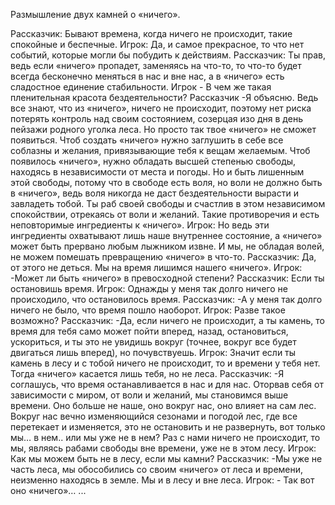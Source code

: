 Размышление двух камней о «ничего».

Рассказчик: Бывают времена, когда ничего не происходит, такие спокойные и беспечные.
Игрок: Да, и самое прекрасное, то что нет событий, которые могли бы побудить к действиям.
Рассказчик: Ты прав, ведь если «ничего» пропадет, заменяясь на что-то, то что-то будет всегда бесконечно меняться в нас и вне нас, а в «ничего» есть сладостное единение стабильности.
Игрок - В чем же такая пленительная красота бездеятельности?
Рассказчик -Я объясню. Ведь все знают, что из «ничего», ничего не происходит, поэтому нет риска потерять контроль над своим состоянием, созерцая изо дня в день пейзажи родного уголка леса. Но просто так твое «ничего» не сможет появиться. Чтоб создать «ничего» нужно заглушить в себе все соблазны и желания, привязывающие тебя к вещам желаемым. Чтоб появилось «ничего», нужно обладать высшей степенью свободы, находясь в независимости от места и погоды. Но и быть лишенным   этой свободы, потому что в свободе есть воля, но воли не должно быть в «ничего»,  ведь воля никогда не даст бездеятельности вырасти и завладеть тобой.  Ты раб своей свободы и счастлив в этом независимом спокойствии, отрекаясь от воли и желаний.  Такие противоречия и есть неповторимые ингредиенты к «ничего».
Игрок: Но ведь эти ингредиенты охватывают лишь наше внутреннее состояние, а «ничего» может быть прервано любым лыжником извне. И мы, не обладая волей, не можем помешать превращению «ничего»  в что-то.
Рассказчик: Да, от этого не деться. Мы на время лишимся нашего «ничего».
Игрок: -Может ли быть «ничего»  в превосходной степени?
Рассказчик: Если ты остановишь время.
Игрок: Однажды у меня так долго ничего не происходило, что остановилось время.
Рассказчик: -А у меня так долго ничего не было, что время пошло наоборот.
Игрок: Разве такое возможно?
Рассказчик: -Да,  если ничего не происходит,  а ты камень, то время для тебя само может пойти  вперед, назад,  остановиться, ускориться, и ты это не увидишь вокруг (точнее, вокруг все будет двигаться лишь вперед), но почувствуешь.
Игрок: Значит если ты камень в лесу и с тобой ничего не происходит, то и времени у тебя нет. Тогда «ничего» касается лишь тебя, но не леса.
Рассказчик: -Я соглашусь, что время останавливается в нас и для нас. Оторвав себя от зависимости с миром, от воли и желаний, мы становимся выше времени.  Оно больше не наше, оно вокруг нас, оно влияет на сам лес.  Вокруг нас вечно изменяющийся сезонами и погодой лес, где все перетекает и изменяется,  это не остановить и не развернуть, вот только мы…  в нем..   или мы уже не в нем?  Раз с нами ничего не происходит, то мы, являясь рабами свободы вне времени, уже не в этом лесу. 
Игрок: Как мы можем быть не в лесу, если мы камни?
Рассказчик: -Мы уже не часть леса, мы обособились со своим «ничего» от леса и времени, неизменно находясь в земле. Мы и в лесу и вне леса.
Игрок: - Так вот оно «ничего»…
...
